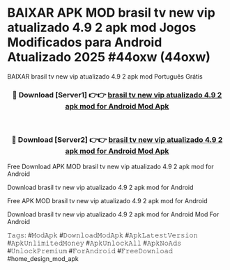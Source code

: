 # BAIXAR APK MOD brasil tv new vip   atualizado 4.9 2 apk mod Jogos Modificados para Android Atualizado 2025 #44oxw (44oxw)
BAIXAR brasil tv new vip   atualizado 4.9 2 apk mod Português Grátis

<div align="center">
<h3>🔴 Download [Server1] 👉👉 <a href="https://apps.libra.edu.pl?title=brasil_tv_new_vip___atualizado_4.9_2_apk_mod&ref=21FP1">brasil tv new vip   atualizado 4.9 2 apk mod for Android Mod Apk</a></h3><br>

<h3>🔴 Download [Server2] 👉👉 <a href="https://apps.libra.edu.pl?title=brasil_tv_new_vip___atualizado_4.9_2_apk_mod&ref=21FP1">brasil tv new vip   atualizado 4.9 2 apk mod for Android Mod Apk</a></h3>
</div>


Free Download APK MOD brasil tv new vip   atualizado 4.9 2 apk mod for Android

Download brasil tv new vip   atualizado 4.9 2 apk mod for Android 

Free APK MOD brasil tv new vip   atualizado 4.9 2 apk mod for Android 

Download brasil tv new vip   atualizado 4.9 2 apk mod for Android Mod For Android

𝚃𝚊𝚐𝚜: #𝙼𝚘𝚍𝙰𝚙𝚔 #𝙳𝚘𝚠𝚗𝚕𝚘𝚊𝚍𝙼𝚘𝚍𝙰𝚙𝚔 #𝙰𝚙𝚔𝙻𝚊𝚝𝚎𝚜𝚝𝚅𝚎𝚛𝚜𝚒𝚘𝚗 #𝙰𝚙𝚔𝚄𝚗𝚕𝚒𝚖𝚒𝚝𝚎𝚍𝙼𝚘𝚗𝚎𝚢 #𝙰𝚙𝚔𝚄𝚗𝚕𝚘𝚌𝚔𝙰𝚕𝚕 #𝙰𝚙𝚔𝙽𝚘𝙰𝚍𝚜 #𝚄𝚗𝚕𝚘𝚌𝚔𝙿𝚛𝚎𝚖𝚒𝚞𝚖 #𝙵𝚘𝚛𝙰𝚗𝚍𝚛𝚘𝚒𝚍 #𝙵𝚛𝚎𝚎𝙳𝚘𝚠𝚗𝚕𝚘𝚊𝚍 #home_design_mod_apk